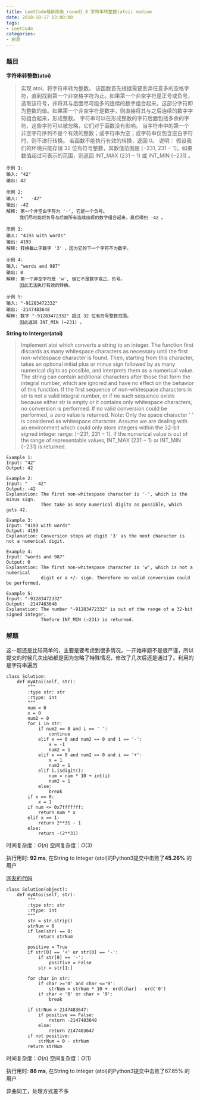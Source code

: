 ```yaml
---
title: LeetCode萌新练级_round1_8 字符串转整数(atoi) medium
date: 2018-10-17 13:00:00
tags:
- LeetCode
categories:
- 刷题
---
```


### 题目

**字符串转整数(atoi)**

> 实现 atoi，将字符串转为整数。
该函数首先根据需要丢弃任意多的空格字符，直到找到第一个非空格字符为止。如果第一个非空字符是正号或负号，选取该符号，并将其与后面尽可能多的连续的数字组合起来，这部分字符即为整数的值。如果第一个非空字符是数字，则直接将其与之后连续的数字字符组合起来，形成整数。
字符串可以在形成整数的字符后面包括多余的字符，这些字符可以被忽略，它们对于函数没有影响。
当字符串中的第一个非空字符序列不是个有效的整数；或字符串为空；或字符串仅包含空白字符时，则不进行转换。
若函数不能执行有效的转换，返回 0。
说明：
假设我们的环境只能存储 32 位有符号整数，其数值范围是 [−231,  231 − 1]。如果数值超过可表示的范围，则返回  INT_MAX (231 − 1) 或 INT_MIN (−231) 。
```
示例 1:
输入: "42"
输出: 42

示例 2:
输入: "   -42"
输出: -42
解释: 第一个非空白字符为 '-', 它是一个负号。
     我们尽可能将负号与后面所有连续出现的数字组合起来，最后得到 -42 。

示例 3:
输入: "4193 with words"
输出: 4193
解释: 转换截止于数字 '3' ，因为它的下一个字符不为数字。

示例 4:
输入: "words and 987"
输出: 0
解释: 第一个非空字符是 'w', 但它不是数字或正、负号。
     因此无法执行有效的转换。

示例 5:
输入: "-91283472332"
输出: -2147483648
解释: 数字 "-91283472332" 超过 32 位有符号整数范围。
     因此返回 INT_MIN (−231) 。
```

**String to Interger(atoi)**

> Implement atoi which converts a string to an integer.
The function first discards as many whitespace characters as necessary until the first non-whitespace character is found. Then, starting from this character, takes an optional initial plus or minus sign followed by as many numerical digits as possible, and interprets them as a numerical value.
The string can contain additional characters after those that form the integral number, which are ignored and have no effect on the behavior of this function.
If the first sequence of non-whitespace characters in str is not a valid integral number, or if no such sequence exists because either str is empty or it contains only whitespace characters, no conversion is performed.
If no valid conversion could be performed, a zero value is returned.
Note:
Only the space character ' ' is considered as whitespace character.
Assume we are dealing with an environment which could only store integers within the 32-bit signed integer range: [−231,  231 − 1]. If the numerical value is out of the range of representable values, INT_MAX (231 − 1) or INT_MIN (−231) is returned.
```
Example 1:
Input: "42"
Output: 42

Example 2:
Input: "   -42"
Output: -42
Explanation: The first non-whitespace character is '-', which is the minus sign.
             Then take as many numerical digits as possible, which gets 42.

Example 3:
Input: "4193 with words"
Output: 4193
Explanation: Conversion stops at digit '3' as the next character is not a numerical digit.

Example 4:
Input: "words and 987"
Output: 0
Explanation: The first non-whitespace character is 'w', which is not a numerical
             digit or a +/- sign. Therefore no valid conversion could be performed.

Example 5:
Input: "-91283472332"
Output: -2147483648
Explanation: The number "-91283472332" is out of the range of a 32-bit signed integer.
             Thefore INT_MIN (−231) is returned.
```

### 解题

这一题还是比较简单的，主要是要考虑到很多情况，一开始审题不是很严谨，所以提交的时候几次出错都是因为忽略了特殊情况，修改了几次后还是通过了。利用的是字符串遍历
```Python3
class Solution:
    def myAtoi(self, str):
        """
        :type str: str
        :rtype: int
        """
        num = 0
        x = 0
        num2 = 0
        for i in str:
            if num2 == 0 and i == ' ':
                continue
            elif x == 0 and num2 == 0 and i == '-':
                x = -1
                num2 = 1
            elif x == 0 and num2 == 0 and i == '+':
                x = 1
                num2 = 1
            elif i.isdigit():
                num = num * 10 + int(i)
                num2 = 1
            else:
                break
        if x == 0:
            x = 1
        if num <= 0x7fffffff:
            return num * x
        elif x == 1:
            return 2**31 - 1
        else:
            return -(2**31)
```

时间复杂度：$O(n)$
空间复杂度：$O(3)$

执行用时: **92 ms**, 在String to Integer (atoi)的Python3提交中击败了**45.26%** 的用户

[网友的代码](https://github.com/apachecn/awesome-algorithm/tree/master/docs/Leetcode_Solutions/Python)
```Python3
class Solution(object):
	def myAtoi(self, str):
		"""
		:type str: str
		:rtype: int
		"""
		str = str.strip()
		strNum = 0
		if len(str) == 0:
			return strNum

		positive = True
		if str[0] == '+' or str[0] == '-':
			if str[0] == '-':
				positive = False
			str = str[1:]

		for char in str:
			if char >='0' and char <='9':
				strNum = strNum * 10 +  ord(char) - ord('0')
			if char < '0' or char > '9':
				break

		if strNum > 2147483647:
			if positive == False:
				return -2147483648
			else:
				return 2147483647
		if not positive:
			strNum = 0 - strNum
		return strNum
```
时间复杂度：$O(n)$
空间复杂度：$O(1)$

执行用时: **88 ms**, 在String to Integer (atoi)的Python3提交中击败了67.65% 的用户

异曲同工，处理方式差不多
